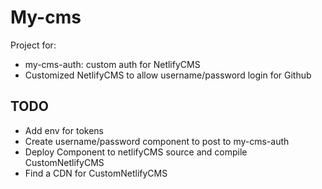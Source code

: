 # My-cms
Project for:
* my-cms-auth: custom auth for NetlifyCMS
* Customized NetlifyCMS to allow username/password login for Github

## TODO
* Add env for tokens
* Create username/password component to post to my-cms-auth
* Deploy Component to netlifyCMS source and compile CustomNetlifyCMS
* Find a CDN for CustomNetlifyCMS
